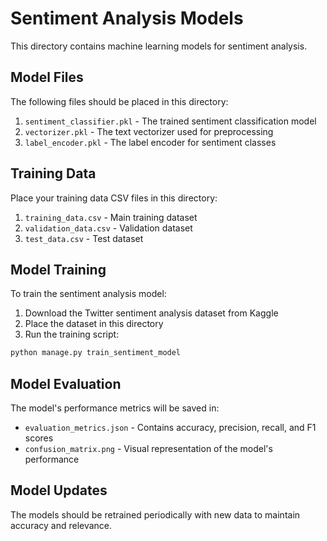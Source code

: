 # Sentiment Analysis Models

This directory contains machine learning models for sentiment analysis.

## Model Files

The following files should be placed in this directory:

1. `sentiment_classifier.pkl` - The trained sentiment classification model
2. `vectorizer.pkl` - The text vectorizer used for preprocessing
3. `label_encoder.pkl` - The label encoder for sentiment classes

## Training Data

Place your training data CSV files in this directory:

1. `training_data.csv` - Main training dataset
2. `validation_data.csv` - Validation dataset
3. `test_data.csv` - Test dataset

## Model Training

To train the sentiment analysis model:

1. Download the Twitter sentiment analysis dataset from Kaggle
2. Place the dataset in this directory
3. Run the training script:
```bash
python manage.py train_sentiment_model
```

## Model Evaluation

The model's performance metrics will be saved in:
- `evaluation_metrics.json` - Contains accuracy, precision, recall, and F1 scores
- `confusion_matrix.png` - Visual representation of the model's performance

## Model Updates

The models should be retrained periodically with new data to maintain accuracy and relevance. 